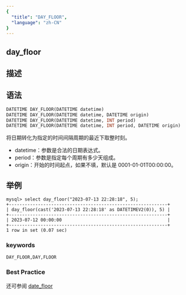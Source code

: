 ```yaml
---
{
  "title": "DAY_FLOOR",
  "language": "zh-CN"
}
---
```


## day_floor
## 描述
## 语法

```sql
DATETIME DAY_FLOOR(DATETIME datetime)
DATETIME DAY_FLOOR(DATETIME datetime, DATETIME origin)
DATETIME DAY_FLOOR(DATETIME datetime, INT period)
DATETIME DAY_FLOOR(DATETIME datetime, INT period, DATETIME origin)
```

将日期转化为指定的时间间隔周期的最近下取整时刻。

- datetime：参数是合法的日期表达式。
- period：参数是指定每个周期有多少天组成。
- origin：开始的时间起点，如果不填，默认是 0001-01-01T00:00:00。

## 举例

```
mysql> select day_floor("2023-07-13 22:28:18", 5);
+------------------------------------------------------------+
| day_floor(cast('2023-07-13 22:28:18' as DATETIMEV2(0)), 5) |
+------------------------------------------------------------+
| 2023-07-12 00:00:00                                        |
+------------------------------------------------------------+
1 row in set (0.07 sec)
```

### keywords

    DAY_FLOOR,DAY,FLOOR

### Best Practice

还可参阅 [date_floor](./date_floor)
